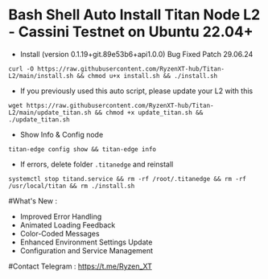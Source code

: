 # Bash Shell Auto Install Titan Node L2 - Cassini Testnet on Ubuntu 22.04+
- Install (version 0.1.19+git.89e53b6+api1.0.0) Bug Fixed Patch  29.06.24 
```
curl -O https://raw.githubusercontent.com/RyzenXT-hub/Titan-L2/main/install.sh && chmod u+x install.sh && ./install.sh
```
- If you previously used this auto script, please update your L2 with this
```
wget https://raw.githubusercontent.com/RyzenXT-hub/Titan-L2/main/update_titan.sh && chmod +x update_titan.sh && ./update_titan.sh
```
- Show Info & Config node
```
titan-edge config show && titan-edge info
```
- If errors, delete folder `.titanedge` and reinstall
```
systemctl stop titand.service && rm -rf /root/.titanedge && rm -rf /usr/local/titan && rm ./install.sh
```
#What's New : 
- Improved Error Handling
- Animated Loading Feedback
- Color-Coded Messages
- Enhanced Environment Settings Update
- Configuration and Service Management

#Contact Telegram : https://t.me/Ryzen_XT 

